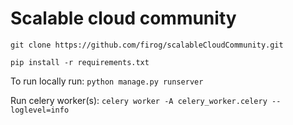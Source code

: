 # Scalable cloud community

`git clone https://github.com/firog/scalableCloudCommunity.git`

`pip install -r requirements.txt`

To run locally run: `python manage.py runserver`

Run celery worker(s): `celery worker -A celery_worker.celery --loglevel=info`

